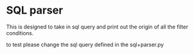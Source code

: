 # SQL parser
This is designed to take in sql query and print out the origin of all the filter conditions.

to test please change the sql query defined in the sql+parser.py

